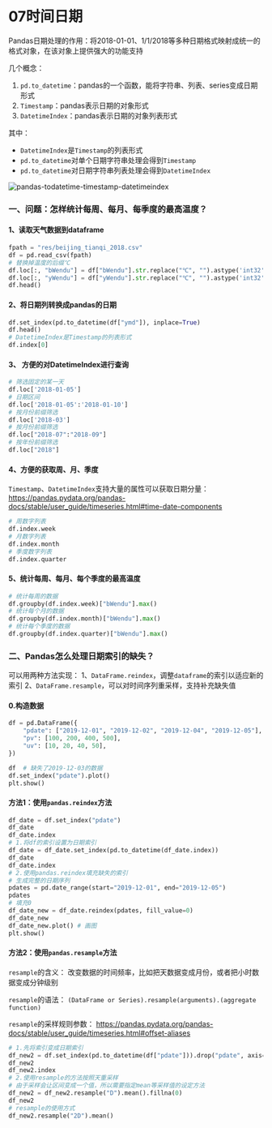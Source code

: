 # 07时间日期

Pandas日期处理的作用：将2018-01-01、1/1/2018等多种日期格式映射成统一的格式对象，在该对象上提供强大的功能支持

几个概念：

1. `pd.to_datetime`：pandas的一个函数，能将字符串、列表、series变成日期形式
2. `Timestamp`：pandas表示日期的对象形式
3. `DatetimeIndex`：pandas表示日期的对象列表形式

其中：

- `DatetimeIndex`是`Timestamp`的列表形式
- `pd.to_datetime`对单个日期字符串处理会得到`Timestamp`
- `pd.to_datetime`对日期字符串列表处理会得到`DatetimeIndex`

![pandas-todatetime-timestamp-datetimeindex](https://i.loli.net/2021/11/22/f9lxhFqY2VLgeXN.png)

### 一、问题：怎样统计每周、每月、每季度的最高温度？

#### 1、读取天气数据到dataframe

```python
fpath = "res/beijing_tianqi_2018.csv"
df = pd.read_csv(fpath)
# 替换掉温度的后缀℃
df.loc[:, "bWendu"] = df["bWendu"].str.replace("℃", "").astype('int32')
df.loc[:, "yWendu"] = df["yWendu"].str.replace("℃", "").astype('int32')
df.head()
```

#### 2、将日期列转换成pandas的日期

```python
df.set_index(pd.to_datetime(df["ymd"]), inplace=True)
df.head()
# DatetimeIndex是Timestamp的列表形式
df.index[0]
```

#### 3、 方便的对DatetimeIndex进行查询

```python
# 筛选固定的某一天
df.loc['2018-01-05']
# 日期区间
df.loc['2018-01-05':'2018-01-10']
# 按月份前缀筛选
df.loc['2018-03']
# 按月份前缀筛选
df.loc["2018-07":"2018-09"]
# 按年份前缀筛选
df.loc["2018"]
```

#### 4、方便的获取周、月、季度

`Timestamp`、`DatetimeIndex`支持大量的属性可以获取日期分量：
https://pandas.pydata.org/pandas-docs/stable/user_guide/timeseries.html#time-date-components

```python
# 周数字列表
df.index.week
# 月数字列表
df.index.month
# 季度数字列表
df.index.quarter
```

#### 5、统计每周、每月、每个季度的最高温度

```python
# 统计每周的数据
df.groupby(df.index.week)["bWendu"].max()
# 统计每个月的数据
df.groupby(df.index.month)["bWendu"].max()
# 统计每个季度的数据
df.groupby(df.index.quarter)["bWendu"].max()
```

### 二、Pandas怎么处理日期索引的缺失？

可以用两种方法实现：
1、`DataFrame.reindex`，调整`dataframe`的索引以适应新的索引
2、`DataFrame.resample`，可以对时间序列重采样，支持补充缺失值

#### 0.构造数据

```python
df = pd.DataFrame({
    "pdate": ["2019-12-01", "2019-12-02", "2019-12-04", "2019-12-05"],
    "pv": [100, 200, 400, 500],
    "uv": [10, 20, 40, 50],
})

df  # 缺失了2019-12-03的数据
df.set_index("pdate").plot()
plt.show() 
```

#### 方法1：使用`pandas.reindex`方法

```python
df_date = df.set_index("pdate")
df_date
df_date.index
# 1.将df的索引设置为日期索引
df_date = df_date.set_index(pd.to_datetime(df_date.index))
df_date
df_date.index
# 2.使用pandas.reindex填充缺失的索引
# 生成完整的日期序列
pdates = pd.date_range(start="2019-12-01", end="2019-12-05")
pdates
# 填充0
df_date_new = df_date.reindex(pdates, fill_value=0)
df_date_new
df_date_new.plot() # 画图
plt.show()
```

#### 方法2：使用`pandas.resample`方法

`resample`的含义：
改变数据的时间频率，比如把天数据变成月份，或者把小时数据变成分钟级别

`resample`的语法：
`(DataFrame or Series).resample(arguments).(aggregate function)`

`resample`的采样规则参数：
https://pandas.pydata.org/pandas-docs/stable/user_guide/timeseries.html#offset-aliases

```python
# 1.先将索引变成日期索引
df_new2 = df.set_index(pd.to_datetime(df["pdate"])).drop("pdate", axis=1)
df_new2
df_new2.index
# 2.使用resample的方法按照天重采样
# 由于采样会让区间变成一个值，所以需要指定mean等采样值的设定方法
df_new2 = df_new2.resample("D").mean().fillna(0)
df_new2
# resample的使用方式
df_new2.resample("2D").mean()
```

